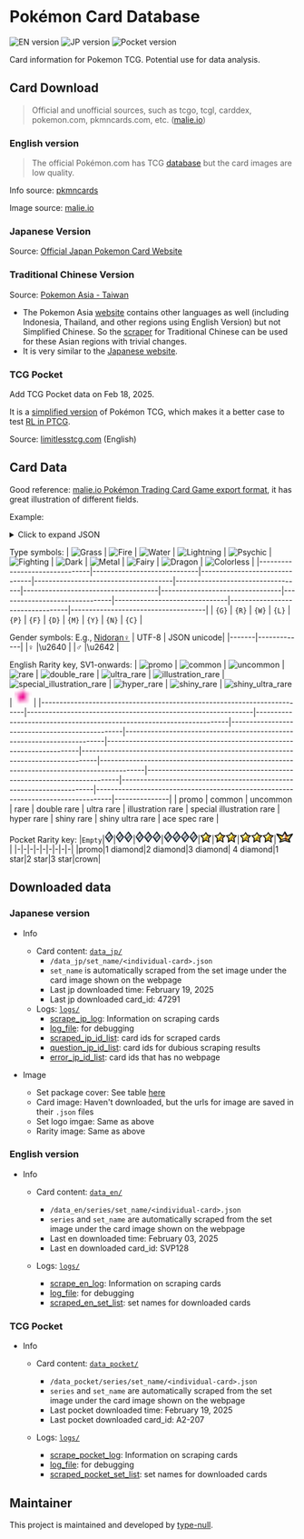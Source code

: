 # Pokémon Card Database

![EN version](https://img.shields.io/badge/EN-Prismatic_Evolutions-22498e)
![JP version](https://img.shields.io/badge/JP-SV9_バトルパートナーズー-caaf2a)
![Pocket version](https://img.shields.io/badge/Pocket-A2-3ecaf2)

Card information for Pokemon TCG. Potential use for data analysis.



## Card Download 

>Official and unofficial sources, such as tcgo, tcgl, carddex, pokemon.com, pkmncards.com, etc. ([malie.io](https://malie.io/static/draft/html/pkproto_sv.html))

### English version

>The official Pokémon.com has TCG [database](https://www.pokemon.com/us/pokemon-tcg/pokemon-cards) but the card images are low quality.

Info source: [pkmncards](www.pkmncards.com)

Image source: [malie.io](https://malie.io/static/)


### Japanese Version

Source: [Official Japan Pokemon Card Website](www.pokemon-card.com)

### Traditional Chinese Version

Source: [Pokemon Asia - Taiwan](https://asia.pokemon-card.com/tw/card-search/list/)

- The Pokemon Asia [website](https://asia.pokemon-card.com) contains other languages as well (including Indonesia, Thailand, and other regions using English Version) but not Simplified Chinese. So the [scraper](code/downloadCardTCN.py) for Traditional Chinese can be used for these Asian regions with trivial changes.
- It is very similar to the [Japanese website](https://www.pokemon-card.com/card-search/index.php).

### TCG Pocket

Add TCG Pocket data on Feb 18, 2025. 

It is a [simplified version](https://game8.co/games/Pokemon-TCG-Pocket/archives/474638) of Pokémon TCG, which makes it a better case to test [RL in PTCG](https://github.com/type-null/PTCG-ai).

Source: [limitlesstcg.com](https://pocket.limitlesstcg.com/cards) (English)


## Card Data

Good reference: [malie.io Pokémon Trading Card Game export format](https://malie.io/static/draft/html/pkproto_sv.html), it has great illustration of different fields.

Example:
<details>
    <summary>Click to expand JSON</summary>
<pre><code>
{
    "language": "en-US",    [REQUIRED]
    "jp_id": "",            [REQUIRED]
    "url": "https://pkmncards.com/card/golisopod-sun-moon-promos-smp-sm52/",
                            [REQUIRED]
    "img": "https://pkmncards.com/wp-content/uploads/en_US-Promo_SM-SM52-golisopod.jpg", 
                            [REQUIRED]
    "card_type": "Pokemon", [REQUIRED] 
                                <Pokemon/Trainer/Energy>
    "sub_type": "",         [OPTIONAL]
                                <Trainer: Item/Supporter/Stadium/Pokemon Tool>
                                <Energy: Basic/Special>
    "name": "Golisopod",    [REQUIRED]
    "authors": ["Naoki Saito"], 
                            [OPTIONAL]
    "regulation": "",       [OPTIONAL]
                                <A/B/C/D/E/F/G/...>
    "set_name": "SM PROMO", [REQUIRED]
    "set_img": "",          [OPTIONAL]
    "number": "SM52",       [REQUIRED]
    "rarity": "PROMO",      [OPTIONAL]
    "tags": [],             [OPTIONAL]
                                <Ancient/Future, Shiny, Tera>
    "technical_machine_rule": "",
                            [OPTIONAL]
    "abilities": [
        {
            "name": "Armor",
            "text": "This Pokémon takes 30 less damage from attacks (after applying Weakness and Resistance).",
        },
    ],                      [OPTIONAL]
    "ancient_trait": {
        "name": "",
        "effect": "",
    },                      [OPTIONAL]
    "poke_power": {
        "name": "",
        "effect": "",
    },                      [OPTIONAL]
    "poke_body": {
        "name": "",
        "effect": "",
    },                      [OPTIONAL]
    "held_item": {
        "item": "",
        "effect": "",
    },                      [OPTIONAL]
    "held_berry": {
        "berry": "",
        "effect": "",
    },                      [OPTIONAL]
    "attack": [
        {
            "cost": ["Grass", "Colorless", "Colorless"],
            "name": "Resolute Claws",
            "damage": {
                "amount": 80,
                "suffix": "+",
            },
            "text": "If your opponent’s Active Pokémon is a Pokémon-GX or a Pokémon-EX, this attack does 70 more damage (before applying Weakness and Resistance).",
        },
    ],                      [OPTIONAL]
    "vstar_power": {}       [OPTIONAL]
    "reminder": "",         [OPTIONAL]
                                <You may play only 1 Supporter card during your turn.>
    "rule_box": {
        "name": "",             <Pokémon ex rule>
        "rule": "",             <When your Pokémon ex is Knocked Out, your opponent takes 2 Prize cards.>
    },                      [OPTIONAL]
    "effect": "",           [OPTIONAL]
                                <Search your deck for an Item card and a Pokémon Tool card, reveal them, and put them into your hand. Then, shuffle your deck.>
    "tera_effect": "",      [OPTIONAL]
                                <As long as this Pokémon is on your Bench, prevent all damage done to this Pokémon by attacks (both yours and your opponent’s).>
    "stage": "STAGE1",      [REQUIRED]
    "evolve_from": "Wimpod",
                            [REQUIRED]
    "hp": 130,              [REQUIRED]
    "types": ["Grass"],     [REQUIRED]
    "weakness": {
        "types": ["Fire"],
        "value": "×2",
    },                      [OPTIONAL]
    "resistance": {
        "types": [],
        "value": "",
    },                      [OPTIONAL]
    "retreat": 2,           [REQUIRED]
    "flavor_text": "With a flashing slash of its giant sharp claws, it cleaves seawater—or even air—right in two.",
                            [OPTIONAL]
    "pokedex_number": 768,  [OPTIONAL]
    "pokemon_category": "Hard Scale Pokémon",
                            [OPTIONAL]
    "height": "6'07\"",     [OPTIONAL]
    "weight": "238.1 lbs",  [OPTIONAL]
}
</code></pre>

Omitted:
- name
    - "subtitle": e.g., "Profesor Turo" in "Professor's Research"
    - "prefix": e.g., "Paldean" in Paldean Pokemon
    - "suffix": e.g., "with Grey Felt Hat" in Van Gogh Pikachu
- "copyright": {"text": "©2024 Pokémon / Nintendo / Creatures / GAME FREAK", ...}
</details>

Type symbols:
| ![Grass](img/types/Grass.svg) | ![Fire](img/types/Fire.svg) | ![Water](img/types/Water.svg) | ![Lightning](img/types/Lightning.svg) | ![Psychic](img/types/Psychic.svg) | ![Fighting](img/types/Fighting.svg) | ![Dark](img/types/Darkness.svg) | ![Metal](img/types/Metal.svg) | ![Fairy](img/types/Fairy.svg) | ![Dragon](img/types/Dragon.svg) | ![Colorless](img/types/Colorless.svg) |
|-------------------------------|-----------------------------|-------------------------------|--------------------------------------|-----------------------------------|-------------------------------------|---------------------------------|-------------------------------|-------------------------------|---------------------------------|-------------------------------------|
| `{G}`                         | `{R}`                       | `{W}`                         | `{L}`                                | `{P}`                             | `{F}`                               | `{D}`                           | `{M}`                         | `{Y}`                         | `{N}`                           | `{C}`                               |


Gender symbols: E.g., [Nidoran♀](https://www.pokemon-card.com/card-search/details.php/card/43350/) 
| UTF-8 | JSON unicode|
|-------|-------------|
|♀      |\u2640       |
|♂      |\u2642       |

English Rarity key, SV1-onwards:
| <img src="img/rarities/black_star_promo.svg" alt="promo" width="30"> | <img src="img/rarities/common.svg" alt="common" width="30"> | <img src="img/rarities/uncommon.svg" alt="uncommon" width="30"> | <img src="img/rarities/rare.svg" alt="rare" width="30"> | <img src="img/rarities/double_rare.svg" alt="double_rare" width="30"> | <img src="img/rarities/ultra_rare.svg" alt="ultra_rare" width="30"> | <img src="img/rarities/illustration_rare.svg" alt="illustration_rare" width="30"> | <img src="img/rarities/special_illustration_rare.svg" alt="special_illustration_rare" width="30"> | <img src="img/rarities/hyper_rare.svg" alt="hyper_rare" width="30"> | <img src="img/rarities/shiny_rare.svg" alt="shiny_rare" width="30"> | <img src="img/rarities/shiny_ultra_rare.svg" alt="shiny_ultra_rare" width="30"> | <img src="img/rarities/ace_spec_rare.svg" alt="shiny_ultra_rare" width="30"> |
|-------------------------------------------------------------------------|--------------------------------------------------------------|----------------------------------------------------------------------|------------------------------------------------|------------------------------------------------------------------------|----------------------------------------------------------------------|----------------------------------------------------------------------------------|------------------------------------------------------------------------------------------|----------------------------------------------------------------------|----------------------------------------------------------------------|----------------------------------------------------------------------------------|---------------|
| promo                                                                   | common                                                       | uncommon                                                             | rare                                           | double rare                                                               | ultra rare                                                           | illustration rare                                                             | special illustration rare                                                                 | hyper rare                                                           | shiny rare                                                           | shiny ultra rare                                                     | ace spec rare |


Pocket Rarity key:
|`Empty`|<img src="img/rarities/pocket/diamond.png" alt="1_diamond" width="15">|<img src="img/rarities/pocket/diamond.png" alt="1_diamond" width="15"><img src="img/rarities/pocket/diamond.png" alt="1_diamond" width="15">|<img src="img/rarities/pocket/diamond.png" alt="1_diamond" width="15"><img src="img/rarities/pocket/diamond.png" alt="1_diamond" width="15"><img src="img/rarities/pocket/diamond.png" alt="1_diamond" width="15">|<img src="img/rarities/pocket/diamond.png" alt="1_diamond" width="15"><img src="img/rarities/pocket/diamond.png" alt="1_diamond" width="15"><img src="img/rarities/pocket/diamond.png" alt="1_diamond" width="15"><img src="img/rarities/pocket/diamond.png" alt="1_diamond" width="15">|<img src="img/rarities/pocket/star.png" alt="1_star" width="20">|<img src="img/rarities/pocket/star.png" alt="1_star" width="20"><img src="img/rarities/pocket/star.png" alt="1_star" width="20">|<img src="img/rarities/pocket/star.png" alt="1_star" width="20"><img src="img/rarities/pocket/star.png" alt="1_star" width="20"><img src="img/rarities/pocket/star.png" alt="1_star" width="20">|<img src="img/rarities/pocket/crown.png" alt="crown" width="30">|
|-|-|-|-|-|-|-|-|-|
|promo|1 diamond|2 diamond|3 diamond| 4 diamond|1 star|2 star|3 star|crown|

## Downloaded data

### Japanese version

- Info
    - Card content: [`data_jp/`](data_jp/)
        - `/data_jp/set_name/<individual-card>.json`
        - `set_name` is automatically scraped from the set image under the card image shown on the webpage
		- Last jp downloaded time: February 19, 2025
		- Last jp downloaded card_id: 47291
    - Logs: [`logs/`](logs/)
        - [scrape_jp_log](logs/scrape_jp_log.log): Information on scraping cards
        - [log_file](logs/log_file.log): for debugging
        - [scraped_jp_id_list](logs/scraped_jp_id_list.txt): card ids for scraped cards
        - [question_jp_id_list](logs/question_jp_id_list.txt): card ids for dubious scraping results
        - [error_jp_id_list](logs/error_jp_id_list.txt): card ids that has no webpage

- Image
    - Set package cover: See table [here](https://type-null.github.io/card/2024/02/timeline.html)
    - Card image: Haven't downloaded, but the urls for image are saved in their `.json` files
    - Set logo imgae: Same as above
    - Rarity image: Same as above


### English version

- Info
    - Card content: [`data_en/`](data_en/)
        - `/data_en/series/set_name/<individual-card>.json`
        - `series` and `set_name` are automatically scraped from the set image under the card image shown on the webpage
		- Last en downloaded time: February 03, 2025
		- Last en downloaded card_id: SVP128

    - Logs: [`logs/`](logs/)
        - [scrape_en_log](logs/scrape_en_log.log): Information on scraping cards
        - [log_file](logs/log_file.log): for debugging
        - [scraped_en_set_list](logs/scraped_en_set_list.txt): set names for downloaded cards


### TCG Pocket

- Info
    - Card content: [`data_pocket/`](data_pocket/)
        - `/data_pocket/series/set_name/<individual-card>.json`
        - `series` and `set_name` are automatically scraped from the set image under the card image shown on the webpage
		- Last pocket downloaded time: February 19, 2025
		- Last pocket downloaded card_id: A2-207

    - Logs: [`logs/`](logs/)
        - [scrape_pocket_log](logs/scrape_en_log.log): Information on scraping cards
        - [log_file](logs/log_file.log): for debugging
        - [scraped_pocket_set_list](logs/scraped_pocket_set_list.txt): set names for downloaded cards

## Maintainer

This project is maintained and developed by [type-null](https://github.com/type-null).
